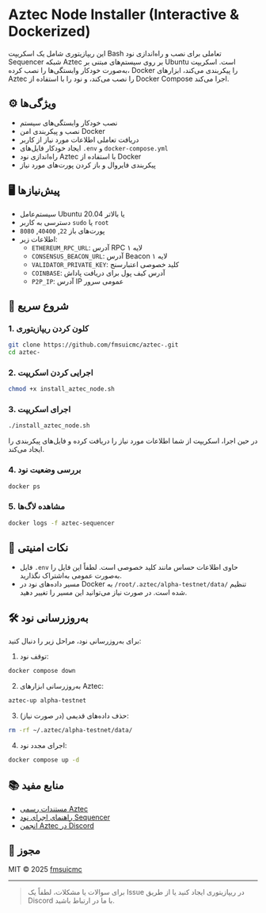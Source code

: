 # Aztec Node Installer (Interactive & Dockerized)

این ریپازیتوری شامل یک اسکریپت Bash تعاملی برای نصب و راه‌اندازی نود Sequencer شبکه Aztec بر روی سیستم‌های مبتنی بر Ubuntu است. اسکریپت به‌صورت خودکار وابستگی‌ها را نصب کرده، Docker را پیکربندی می‌کند، ابزارهای Aztec را نصب می‌کند، و نود را با استفاده از Docker Compose اجرا می‌کند.

## ⚙️ ویژگی‌ها

- نصب خودکار وابستگی‌های سیستم
- نصب و پیکربندی امن Docker
- دریافت تعاملی اطلاعات مورد نیاز از کاربر
- ایجاد خودکار فایل‌های `.env` و `docker-compose.yml`
- راه‌اندازی نود Aztec با استفاده از Docker
- پیکربندی فایروال و باز کردن پورت‌های مورد نیاز

## 🖥️ پیش‌نیازها

- سیستم‌عامل Ubuntu 20.04 یا بالاتر
- دسترسی به کاربر `sudo` یا `root`
- پورت‌های باز `22`, `40400`, `8080`
- اطلاعات زیر:
  - `ETHEREUM_RPC_URL`: آدرس RPC لایه ۱
  - `CONSENSUS_BEACON_URL`: آدرس Beacon لایه ۱
  - `VALIDATOR_PRIVATE_KEY`: کلید خصوصی اعتبارسنج
  - `COINBASE`: آدرس کیف پول برای دریافت پاداش
  - `P2P_IP`: آدرس IP عمومی سرور

## 🚀 شروع سریع

### 1. کلون کردن ریپازیتوری

```bash
git clone https://github.com/fmsuicmc/aztec-.git
cd aztec-
```

### 2. اجرایی کردن اسکریپت

```bash
chmod +x install_aztec_node.sh
```

### 3. اجرای اسکریپت

```bash
./install_aztec_node.sh
```

در حین اجرا، اسکریپت از شما اطلاعات مورد نیاز را دریافت کرده و فایل‌های پیکربندی را ایجاد می‌کند.

### 4. بررسی وضعیت نود

```bash
docker ps
```

### 5. مشاهده لاگ‌ها

```bash
docker logs -f aztec-sequencer
```

## 🔐 نکات امنیتی

- فایل `.env` حاوی اطلاعات حساس مانند کلید خصوصی است. لطفاً این فایل را به‌صورت عمومی به‌اشتراک نگذارید.
- مسیر داده‌های نود در Docker به `/root/.aztec/alpha-testnet/data/` تنظیم شده است. در صورت نیاز می‌توانید این مسیر را تغییر دهید.

## 🛠️ به‌روزرسانی نود

برای به‌روزرسانی نود، مراحل زیر را دنبال کنید:

1. توقف نود:

```bash
docker compose down
```

2. به‌روزرسانی ابزارهای Aztec:

```bash
aztec-up alpha-testnet
```

3. حذف داده‌های قدیمی (در صورت نیاز):

```bash
rm -rf ~/.aztec/alpha-testnet/data/
```

4. اجرای مجدد نود:

```bash
docker compose up -d
```

## 📚 منابع مفید

- [مستندات رسمی Aztec](https://docs.aztec.network/)
- [راهنمای اجرای نود Sequencer](https://docs.aztec.network/the_aztec_network/guides/run_nodes/how_to_run_sequencer)
- [انجمن Aztec در Discord](https://discord.gg/aztec)

## 📄 مجوز

MIT © 2025 [fmsuicmc](https://github.com/fmsuicmc)

---

> برای سوالات یا مشکلات، لطفاً یک Issue در ریپازیتوری ایجاد کنید یا از طریق Discord با ما در ارتباط باشید.
